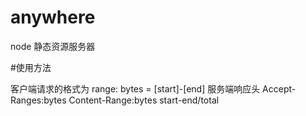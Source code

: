 # anywhere
node 静态资源服务器


#使用方法



<!-- range  -->

客户端请求的格式为 range: bytes = [start]-[end]
服务端响应头 Accept-Ranges:bytes 
            Content-Range:bytes start-end/total

<!-- 缓存 -->

